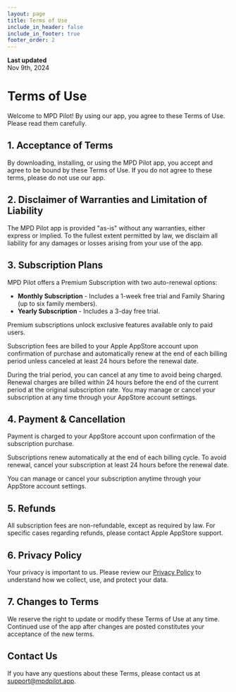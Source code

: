 ```yaml
---
layout: page
title: Terms of Use
include_in_header: false
include_in_footer: true
footer_order: 2
---
```


**Last updated**  
Nov 9th, 2024

# Terms of Use

Welcome to MPD Pilot! By using our app, you agree to these Terms of Use. Please read them carefully.

## 1. Acceptance of Terms

By downloading, installing, or using the MPD Pilot app, you accept and agree to be bound by these Terms of Use. If you do not agree to these terms, please do not use our app.

## 2. Disclaimer of Warranties and Limitation of Liability

The MPD Pilot app is provided "as-is" without any warranties, either express or implied. To the fullest extent permitted by law, we disclaim all liability for any damages or losses arising from your use of the app.

## 3. Subscription Plans

MPD Pilot offers a Premium Subscription with two auto-renewal options:

- **Monthly Subscription** - Includes a 1-week free trial and Family Sharing (up to six family members).
- **Yearly Subscription** - Includes a 3-day free trial.

Premium subscriptions unlock exclusive features available only to paid users.

Subscription fees are billed to your Apple AppStore account upon confirmation of purchase and automatically renew at the end of each billing period unless canceled at least 24 hours before the renewal date.

During the trial period, you can cancel at any time to avoid being charged. Renewal charges are billed within 24 hours before the end of the current period at the original subscription rate. You may manage or cancel your subscription at any time through your AppStore account settings.

## 4. Payment & Cancellation

Payment is charged to your AppStore account upon confirmation of the subscription purchase.

Subscriptions renew automatically at the end of each billing cycle. To avoid renewal, cancel your subscription at least 24 hours before the renewal date.

You can manage or cancel your subscription anytime through your AppStore account settings.

## 5. Refunds

All subscription fees are non-refundable, except as required by law. For specific cases regarding refunds, please contact Apple AppStore support.

## 6. Privacy Policy

Your privacy is important to us. Please review our [Privacy Policy](/privacy) to understand how we collect, use, and protect your data.

## 7. Changes to Terms

We reserve the right to update or modify these Terms of Use at any time. Continued use of the app after changes are posted constitutes your acceptance of the new terms.

## Contact Us

If you have any questions about these Terms, please contact us at [support@mpdpilot.app](mailto:support@mpdpilot.app).
